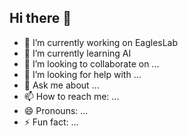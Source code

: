 ## Hi there 👋


<!-- **zhaohao1004/zhaohao1004** is a ✨ _special_ ✨ repository because its `README.md` (this file) appears on your GitHub profile. -->

- 🔭 I’m currently working on EaglesLab
- 🌱 I’m currently learning AI
- 👯 I’m looking to collaborate on ...
- 🤔 I’m looking for help with ...
- 💬 Ask me about ...
- 📫 How to reach me: ...
- 😄 Pronouns: ...
- ⚡ Fun fact: ...

